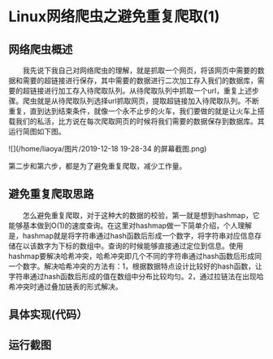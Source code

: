 # Linux网络爬虫之避免重复爬取(1)
## 网络爬虫概述
&emsp;&emsp;我先说下我自己对网络爬虫的理解，就是抓取一个网页，将该网页中需要的数据和需要的超链接进行保存，其中需要的数据进行二次加工存入我们的数据库，需要的超链接进行加工存入待爬取队列。从待爬取队列中抓取一个url，重复上述步骤。爬虫就是从待爬取队列选择url抓取网页，提取超链接加入待爬取队列。不断重复，直到达到结束条件，就像一个永不止步的火车，我们要做的就是让火车上搭载我们的私活，比方说在每次爬取网页的时候将我们需要的数据保存到数据库。其运行简图如下图。

![](/home/liaoya/图片/2019-12-18 19-28-34 的屏幕截图.png) 

第二步和第六步，都是为了避免重复爬取，减少工作量。
## 避免重复爬取思路
&emsp;&emsp;怎么避免重复爬取，对于这种大的数据的校验，第一就是想到hashmap，它能够基本做到O(1)的速度查询。在这里对hashmap做一下简单介绍，个人理解是，hashmap就是将字符串通过hash函数后形成一个数字，将字符串对应信息存储在以该数字为下标的数组中。查询的时候能够直接通过定位到信息。使用hashmap要解决哈希冲突，哈希冲突即几个不同的字符串通过hash函数后形成同一个数字。解决哈希冲突的方法有：1，根据数据特点设计比较好的hash函数，让字符串通过hash函数后形成的值在数组中分布比较均匀。2，通过拉链法在出现哈希冲突时通过叠加链表的形式解决。
## 具体实现(代码）

## 运行截图